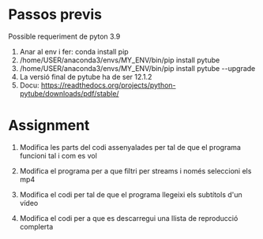 # Passos previs

Possible requeriment de pyton 3.9

1. Anar al env i fer: conda install pip
2. /home/USER/anaconda3/envs/MY_ENV/bin/pip install pytube
3. /home/USER/anaconda3/envs/MY_ENV/bin/pip install pytube --upgrade 
4. La versió final de pytube ha de ser 12.1.2
5. Docu: https://readthedocs.org/projects/python-pytube/downloads/pdf/stable/

# Assignment

1. Modifica les parts del codi assenyalades per tal de que el programa funcioni tal i com es vol

2. Modifica el programa per a que filtri per streams i només seleccioni els mp4

3. Modifica el codi per tal de que el programa llegeixi els subtítols d'un vídeo 

4. Modifica el codi per a que es descarregui una llista de reproducció complerta
